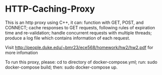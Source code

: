 # HTTP-Caching-Proxy
This is an http proxy using C++, it can:
function with GET, POST, and CONNECT; 
cache responses to GET requests, following rules of expiration time and re-validation; 
handle concurrent requests with multiple threads; 
produce a log file which contains information of each request. 

Visit http://people.duke.edu/~bmr23/ece568/homework/hw2/hw2.pdf for more infomation

To run this proxy, please: 
cd to directory of docker-compose.yml; 
run: sudo docker-compose build; 
then: sudo docker-compose up. 
